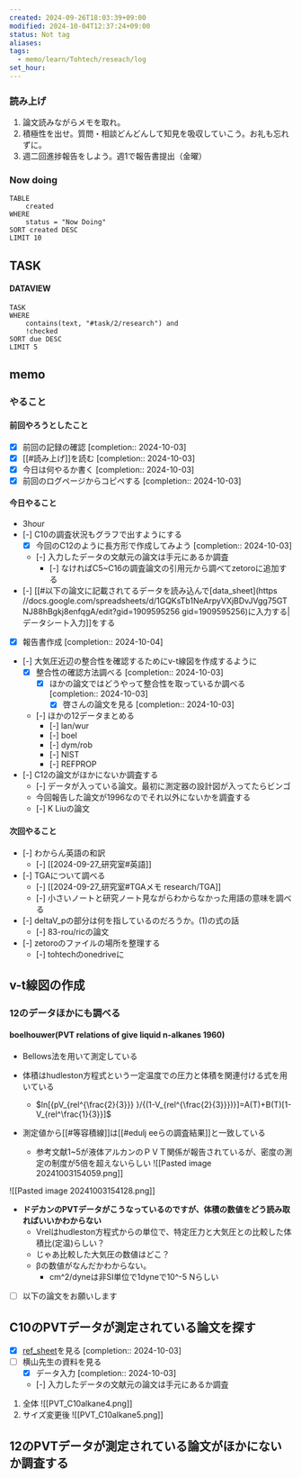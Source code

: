 ```yaml
---
created: 2024-09-26T18:03:39+09:00
modified: 2024-10-04T12:37:24+09:00
status: Not tag
aliases: 
tags:
  - memo/learn/Tohtech/reseach/log
set_hour: 
---
```

### 読み上げ
1. 論文読みながらメモを取れ。
2. 積極性を出せ。質問・相談どんどんして知見を吸収していこう。お礼も忘れずに。
3. 週二回進捗報告をしよう。週1で報告書提出（金曜）
### Now doing
```dataview
TABLE
	created
WHERE
	status = "Now Doing"
SORT created DESC
LIMIT 10
```
## TASK
#### DATAVIEW
```dataview
TASK
WHERE 
	contains(text, "#task/2/research") and
	!checked
SORT due DESC
LIMIT 5
```

## memo
### やること
#### 前回やろうとしたこと
- [x] 前回の記録の確認  [completion:: 2024-10-03]
- [x] [[#読み上げ]]を読む  [completion:: 2024-10-03]
- [x] 今日は何やるか書く  [completion:: 2024-10-03]
- [x] 前回のログページからコピペする  [completion:: 2024-10-03]
#### 今日やること
- 3hour
- [-] C10の調査状況もグラフで出すようにする
	- [x] 今回のC12のように長方形で作成してみよう  [completion:: 2024-10-03]
	- [-] 入力したデータの文献元の論文は手元にあるか調査
		- [-] なければC5~C16の調査論文の引用元から調べてzetoroに追加する
- [-] [[#以下の論文に記載されてるデータを読み込んで[data_sheet](https //docs.google.com/spreadsheets/d/1GQKsTb1NeArpyVXjBDvJVgg75GTNJ88hBgkj8enfqgA/edit?gid=1909595256 gid=1909595256)に入力する|データシート入力]]をする
- [x] 報告書作成  [completion:: 2024-10-04]
- [-] 大気圧近辺の整合性を確認するためにv-t線図を作成するように
	- [x] 整合性の確認方法調べる  [completion:: 2024-10-03]
		- [x] ほかの論文ではどうやって整合性を取っているか調べる  [completion:: 2024-10-03]
			- [x] 啓さんの論文を見る  [completion:: 2024-10-03]
	- [-] ほかの12データまとめる
		- [-] lan/wur
		- [-] boel
		- [-] dym/rob
		- [-] NIST
		- [-] REFPROP
- [-] C12の論文がほかにないか調査する
	- [-] データが入っている論文。最初に測定器の設計図が入ってたらビンゴ
	- 今回報告した論文が1996なのでそれ以外にないかを調査する
	- [-] K Liuの論文
#### 次回やること
- [-] わからん英語の和訳
	- [-] [[2024-09-27_研究室#英語]]
- [-] TGAについて調べる
	- [-] [[2024-09-27_研究室#TGAメモ research/TGA]]
	- [-] 小さいノートと研究ノート見ながらわからなかった用語の意味を調べる
- [-] deltaV_pの部分は何を指しているのだろうか。(1)の式の話 
	- [-] 83-rou/ricの論文
- [-] zetoroのファイルの場所を整理する
	- [-] tohtechのonedriveに
## v-t線図の作成
### 12のデータほかにも調べる
#### boelhouwer(PVT relations of give liquid n-alkanes 1960)
- Bellows法を用いて測定している
- 体積はhudleston方程式という一定温度での圧力と体積を関連付ける式を用いている
	- $ln[{pV_{rel^{\frac{2}{3}}} }/{(1-V_{rel^{\frac{2}{3}}})}]=A(T)+B(T)[1-V_{rel^\frac{1}{3}}]$


- 測定値から[[#等容積線]]は[[#edulj eeらの調査結果]]と一致している
	- 参考文献1~5が液体アルカンのＰＶＴ関係が報告されているが、密度の測定の制度が5倍を超えないらしい
![[Pasted image 20241003154059.png]]

![[Pasted image 20241003154128.png]]
- **ドデカンのPVTデータがこうなっているのですが、体積の数値をどう読み取ればいいかわからない**
	- Vrelはhudleston方程式からの単位で、特定圧力と大気圧との比較した体積比(定温)らしい？
	- じゃあ比較した大気圧の数値はどこ？
	- βの数値がなんだかわからない。
		- cm^2/dyneは非SI単位で1dyneで10^-5 Nらしい
- [ ] 以下の論文をお願いします

## C10のPVTデータが測定されている論文を探す
- [x] [ref_sheet](https://docs.google.com/spreadsheets/u/2/d/1tSeHPXFeLjukcvfNJ-igD6pEbgwoQxDtnQz_QcouQks/edit?gid=0#gid=0)を見る  [completion:: 2024-10-03]
- [ ] 横山先生の資料を見る
	- [x] データ入力  [completion:: 2024-10-03]
	- [-] 入力したデータの文献元の論文は手元にあるか調査
1. 全体
![[PVT_C10alkane4.png]]
2. サイズ変更後 
![[PVT_C10alkane5.png]]
## 12のPVTデータが測定されている論文がほかにないか調査する

